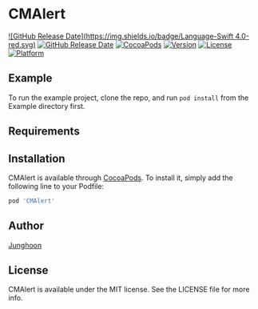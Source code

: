# CMAlert
[![GitHub Release Date](https://img.shields.io/badge/Language-Swift 4.0-red.svg)]()
[![GitHub Release Date](https://img.shields.io/github/release-date/SubtitleEdit/subtitleedit.svg)]()
[![CocoaPods](https://img.shields.io/cocoapods/dt/AFNetworking.svg)]()
[![Version](https://img.shields.io/cocoapods/v/CMAlert.svg?style=flat)]()
[![License](https://img.shields.io/cocoapods/l/CMAlert.svg?style=flat)]()
[![Platform](https://img.shields.io/cocoapods/p/CMAlert.svg?style=flat)]()

## Example

To run the example project, clone the repo, and run `pod install` from the Example directory first.

## Requirements

## Installation

CMAlert is available through [CocoaPods](http://cocoapods.org). To install
it, simply add the following line to your Podfile:

```ruby
pod 'CMAlert'
```

## Author

[Junghoon](coolmint.swift@gmail.com)

## License

CMAlert is available under the MIT license. See the LICENSE file for more info.


